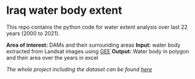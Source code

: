 # Iraq water body extent
This repo contains the python code for water extent analysis over last 22 years (2000 to 2021).

**Area of interest:** DAMs and their surrounding areas
**Input:** water body extracted from Landsat images using [GEE](https://code.earthengine.google.com/bb69dedbbb8ad2184a7277f4f42ac35f)
**Output:** Water body in polygon and their area over the years in excel

*The whole project including the dataset can be found [here](https://drive.google.com/open?id=1GxgbkTs4VYbZy06g4hjJ0ac3TuAFJIeL&authuser=plannermehedi%40gmail.com&usp=drive_fs)*
 
